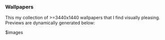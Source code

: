 ### Wallpapers

This my collection of >=3440x1440 wallpapers that I find visually pleasing. Previews are dynamically generated below:

$images
